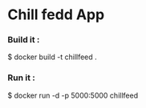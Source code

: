 
# Chill fedd App


### Build it :
$ docker build -t chillfeed .

### Run it :
$ docker run -d -p 5000:5000 chillfeed